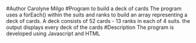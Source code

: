 #Author
Carolyne Milgo
#Program to build a deck of cards
The program uses a forEach() within the suits and ranks to build an array representing  a deck of cards. A deck consists of 52 cards - 13 ranks in each of 4 suits.
the output displays every deck of the cards
#Description
The program is developed using Javascript and HTML
